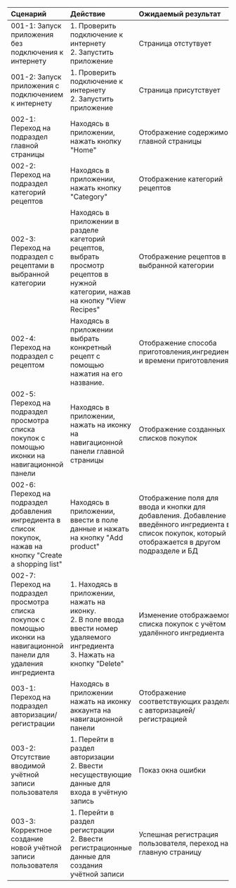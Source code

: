 | Cценарий                                                                              | Действие                                                                                                                                                                        | Ожидаемый результат                                              | Фактический результат                                            | Оценка          |
|:--------------------------------------------------------------------------------------|:--------------------------------------------------------------------------------------------------------------------------------------------------------------------------------|:-----------------------------------------------------------------|:-----------------------------------------------------------------|:----------------|
| 001-1: Запуск приложения без подключения к интернету                                  | 1. Проверить подключение к интернету <br /> 2. Запустить приложение <br />                                                                                                      | Страница отстутвует                                              | Страница отсутствует                                             | Тест пройден    |
| 001-2: Запуск приложения с подключением к интернету                                   | 1. Проверить подключение к интернету <br /> 2. Запустить приложение <br />                                                                                                      | Страница присутствует                                            | Страница присутствует                                            | Тест пройден    |
| 002-1: Переход на подраздел главной страницы                                          |  Находясь в приложении, нажать кнопку "Home"<br />                                                                                                                            | Отображение содержимого главной страницы                                    | Отображение содержимого главной страницы                                     | Тест пройден    |
| 002-2: Переход на подраздел категорий рецептов                                          |  Находясь в приложении, нажать кнопку "Category"<br />                                                                                                                        | Отображение категорий рецептов                                    | Отображение категорий рецептов      | Тест пройден |
| 002-3: Переход на подраздел с рецептами в выбранной категории           |  Находясь в приложении в разделе кагеторий рецептов, выбрать просмотр рецептов в нужной категории, нажав на кнопку "View Recipes"                                                 | Отображение рецептов в выбранной категории                        | Отображение рецептов в выбранной категории                        | Тест пройден    |
| 002-4: Переход на подраздел с рецептом          |  Находясь в приложении выбрать конкретный рецепт с помощью нажатия на его название.                                                 | Отображение способа приготовления,ингредиентов и времени приготовления                        | Отображение способа приготовления,ингредиентов и времени приготовления                        | Тест пройден    |
| 002-5: Переход на подраздел просмотра списка покупок с помощью иконки на навигационной панели                                     |  Находясь в приложении, нажать на иконку на навигационной панели главной страницы                                                                                                   | Отображение созданных списков покупок                                      | Отображение созданных списков покупок          | Тест пройден |
| 002-6: Переход на подраздел добавления ингредиента в список покупок, нажав на кнопку "Create a shopping list"       | Находясь в приложении, ввести в поле данные и нажать на кнопку "Add product"                                                                  | Отображение поля для ввода и кнопки для добавления. Добавление введённого ингредиента в список покупок, который отображается в другом подразделе и БД                                     | Отображение поля для ввода и кнопки для добавления. Добавление введённого ингредиента в список покупок, который отображается в другом подразделе и БД           | Тест пройден |
| 002-7: Переход на подраздел просмотра списка покупок с помощью иконки на навигационной панели для удаления ингредиента        | 1. Находясь в приложении, нажать на иконку. <br /> 2. В поле ввода ввести номер удаляемого ингредиента <br /> 3. Нажать на кнопку "Delete"                                                                      | Изменение отображаемого списка покупок с учётом удалённого ингредиента                                       | Изменение отображаемого списка покупок с учётом удалённого ингредиента          | Тест пройден |
| 003-1: Переход на подраздел авторизации/регистрации                                   |  Находясь в приложении нажать на иконку аккаунта на навигационной панели                                                                                                                      | Отображение соответствующих разделов с авторизацией/регистрацией | Отображение соответствующих разделов с авторизацией/регистрацией | Тест пройден    |
| 003-2: Отсутствие вводимой учётной записи пользователя                                | 1. Перейти в раздел авторизации<br />2. Ввести несуществующие данные для входа в учётную запись                                                                                 | Показ окна ошибки                                                | Показ окна ошибки                                                | Тест пройден    |
| 003-3: Корректное создание новой учётной записи пользователя                          | 1. Перейти в раздел регистрации<br />2. Ввести регистрационные данные для создания учётной записи                                                                               | Успешная регистрация пользователя, переход на главную страницу    | Успешная регистрация пользователя, переход на главную страницу   | Тест пройден    |
